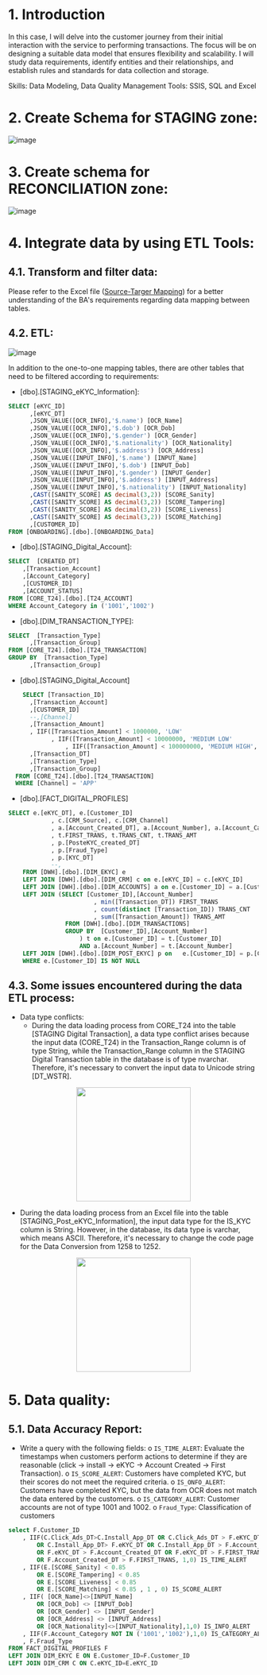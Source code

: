 # 1. Introduction

In this case, I will delve into the customer journey from their initial interaction with the service to performing transactions. The focus will be on designing a suitable data model that ensures flexibility and scalability. I will study data requirements, identify entities and their relationships, and establish rules and standards for data collection and storage.

Skills: Data Modeling, Data Quality Management
Tools: SSIS, SQL and Excel

# 2. Create Schema for STAGING zone:

![image](https://github.com/baoan102/Customer-Onboading/assets/154876263/b535d495-02b4-45d9-b90a-79ab6b74f032)

# 3. Create schema for RECONCILIATION zone:

![image](https://github.com/baoan102/Customer-Onboading/assets/154876263/ec948087-260b-42d3-9f44-05f518867e60)

# 4. Integrate data by using ETL Tools:
## 4.1. Transform and filter data:
Please refer to the Excel file ([Source-Targer Mapping](https://github.com/baoan102/Customer-Onboading/blob/main/Case%202%20-%20Metadata%20-%20Security%20and%20Quality/Source-Target_Mapping.xlsx)) for a better understanding of the BA's requirements regarding data mapping between tables.
## 4.2. ETL:

![image](https://github.com/baoan102/Customer-Onboading/assets/154876263/e2eee1b4-d662-4d43-9611-e32520339464)

In addition to the one-to-one mapping tables, there are other tables that need to be filtered according to requirements:

-	 [dbo].[STAGING_eKYC_Information]:
``` sql
SELECT [eKYC_ID]
      ,[eKYC_DT]
      ,JSON_VALUE([OCR_INFO],'$.name') [OCR_Name]
	  ,JSON_VALUE([OCR_INFO],'$.dob') [OCR_Dob]
	  ,JSON_VALUE([OCR_INFO],'$.gender') [OCR_Gender]
	  ,JSON_VALUE([OCR_INFO],'$.nationality') [OCR_Nationality]
	  ,JSON_VALUE([OCR_INFO],'$.address') [OCR_Address]
	  ,JSON_VALUE([INPUT_INFO],'$.name') [INPUT_Name]
	  ,JSON_VALUE([INPUT_INFO],'$.dob') [INPUT_Dob]
	  ,JSON_VALUE([INPUT_INFO],'$.gender') [INPUT_Gender]
	  ,JSON_VALUE([INPUT_INFO],'$.address') [INPUT_Address]
	  ,JSON_VALUE([INPUT_INFO],'$.nationality') [INPUT_Nationality]
      ,CAST([SANITY_SCORE] AS decimal(3,2)) [SCORE_Sanity]
	  ,CAST([SANITY_SCORE] AS decimal(3,2)) [SCORE_Tampering]
	  ,CAST([SANITY_SCORE] AS decimal(3,2)) [SCORE_Liveness]
	  ,CAST([SANITY_SCORE] AS decimal(3,2)) [SCORE_Matching]
      ,[CUSTOMER_ID]
FROM [ONBOARDING].[dbo].[ONBOARDING_Data]
```
-	 [dbo].[STAGING_Digital_Account]:
  ``` sql
SELECT  [CREATED_DT]
      ,[Transaction_Account]
      ,[Account_Category]
      ,[CUSTOMER_ID]
      ,[ACCOUNT_STATUS]
FROM [CORE_T24].[dbo].[T24_ACCOUNT]
WHERE Account_Category in ('1001','1002')
```
-	[dbo].[DIM_TRANSACTION_TYPE]:
```sql
SELECT  [Transaction_Type]
      ,[Transaction_Group]
FROM [CORE_T24].[dbo].[T24_TRANSACTION]
GROUP BY  [Transaction_Type]
      ,[Transaction_Group]
```
-	[dbo].[STAGING_Digital_Account]
```sql
 	SELECT [Transaction_ID]
      ,[Transaction_Account]
      ,[CUSTOMER_ID]
      --,[Channel]
	  ,[Transaction_Amount]
	  , IIF([Transaction_Amount] < 1000000, 'LOW'
			, IIF([Transaction_Amount] < 10000000, 'MEDIUM LOW'
				, IIF([Transaction_Amount] < 100000000, 'MEDIUM HIGH', 'HIGH')))   [Transaction_Range]
	  ,[Transaction_DT]
      ,[Transaction_Type]
      ,[Transaction_Group]
  FROM [CORE_T24].[dbo].[T24_TRANSACTION]
  WHERE [Channel] = 'APP'
```
-	[dbo].[FACT_DIGITAL_PROFILES]
```sql
SELECT e.[eKYC_DT], e.[Customer_ID]
			, c.[CRM_Source], c.[CRM_Channel]
			, a.[Account_Created_DT], a.[Account_Number], a.[Account_Category], a.[Account_Status]
			, t.FIRST_TRANS, t.TRANS_CNT, t.TRANS_AMT
			, p.[PosteKYC_created_DT]
			, p.[Fraud_Type] 
			, p.[KYC_DT] 
			--, 
	FROM [DWH].[dbo].[DIM_EKYC] e
	LEFT JOIN [DWH].[dbo].[DIM_CRM] c on e.[eKYC_ID] = c.[eKYC_ID]
	LEFT JOIN [DWH].[dbo].[DIM_ACCOUNTS] a on e.[Customer_ID] = a.[Customer_ID]
	LEFT JOIN (SELECT [Customer_ID],[Account_Number]
						, min([Transaction_DT]) FIRST_TRANS
						, count(distinct [Transaction_ID]) TRANS_CNT
						, sum([Transaction_Amount]) TRANS_AMT
				FROM [DWH].[dbo].[DIM_TRANSACTIONS]
				GROUP BY  [Customer_ID],[Account_Number]
					) t on e.[Customer_ID] = t.[Customer_ID] 
					AND a.[Account_Number] = t.[Account_Number]
	LEFT JOIN [DWH].[dbo].[DIM_POST_EKYC] p on   e.[Customer_ID] = p.[Customer_ID]
	WHERE e.[Customer_ID] IS NOT NULL
```
## 4.3. Some issues encountered during the data ETL process:

- Data type conflicts:
  - During the data loading process from CORE_T24 into the table [STAGING Digital Transaction], a data type conflict arises because the input data (CORE_T24) in the Transaction_Range column is of type String, while the Transaction_Range column in the STAGING Digital Transaction table in the database is of type nvarchar. Therefore, it's necessary to convert the input data to Unicode string [DT_WSTR].

<p align="center">
  <img src="https://github.com/baoan102/Customer-Onboading/assets/154876263/5dbfeaab-cced-4775-949f-df2e517fc9a4" width="230" >
</p>

 - During the data loading process from an Excel file into the table [STAGING_Post_eKYC_Information], the input data type for the IS_KYC column is String. However, in the database, its data type is varchar, which means ASCII. Therefore, it's necessary to change the code page for the Data Conversion from 1258 to 1252.

<p align="center">
  <img src="https://github.com/baoan102/Customer-Onboading/assets/154876263/6939ee02-3e8a-462e-a9c5-094b659ccdaa" width="230" >
</p>

# 5. Data quality:
## 5.1. Data Accuracy Report:
- 	Write a query with the following fields:
 o	`IS_TIME_ALERT`: Evaluate the timestamps when customers perform actions to determine if they are reasonable (click -> install -> eKYC -> Account Created -> First Transaction).
 o	`IS_SCORE_ALERT`: Customers have completed KYC, but their scores do not meet the required criteria.
 o	`IS_ONFO_ALERT`: Customers have completed KYC, but the data from OCR does not match the data entered by the customers.
 o	`IS_CATEGORY_ALERT`: Customer accounts are not of type 1001 and 1002.
o	`Fraud_Type`: Classification of customers

```sql
select F.Customer_ID
	, IIF(C.Click_Ads_DT>C.Install_App_DT OR C.Click_Ads_DT > F.eKYC_DT OR C.Click_Ads_DT > F.Account_Created_DT OR C.Click_Ads_DT > F.FIRST_TRANS
		OR C.Install_App_DT> F.eKYC_DT OR C.Install_App_DT > F.Account_Created_DT OR C.Install_App_DT > F.FIRST_TRANS
		OR F.eKYC_DT > F.Account_Created_DT OR F.eKYC_DT > F.FIRST_TRANS
		OR F.Account_Created_DT > F.FIRST_TRANS, 1,0) IS_TIME_ALERT
	, IIF(E.[SCORE_Sanity] < 0.85  
		OR E.[SCORE_Tampering] < 0.85 
		OR E.[SCORE_Liveness] < 0.85 
		OR E.[SCORE_Matching] < 0.85 , 1 , 0) IS_SCORE_ALERT
	, IIF( [OCR_Name]<>[INPUT_Name]
		OR [OCR_Dob] <> [INPUT_Dob]
		OR [OCR_Gender] <> [INPUT_Gender]
        OR [OCR_Address] <> [INPUT_Address]
        OR [OCR_Nationality]<>[INPUT_Nationality],1,0) IS_INFO_ALERT
	, IIF(F.Account_Category NOT IN ('1001','1002'),1,0) IS_CATEGORY_ALERT
	, F.Fraud_Type
FROM FACT_DIGITAL_PROFILES F
LEFT JOIN DIM_EKYC E ON E.Customer_ID=F.Customer_ID
LEFT JOIN DIM_CRM C ON C.eKYC_ID=E.eKYC_ID
```

